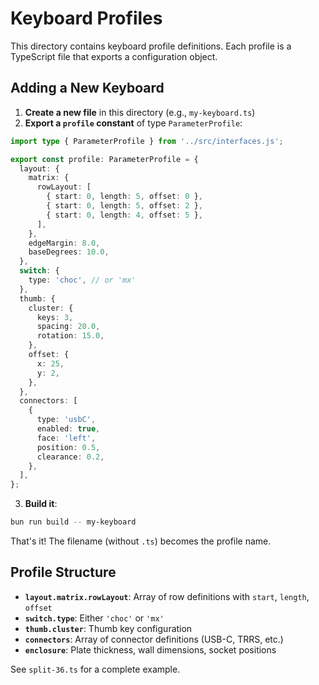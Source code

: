 # Keyboard Profiles

This directory contains keyboard profile definitions. Each profile is a TypeScript file that exports a configuration object.

## Adding a New Keyboard

1. **Create a new file** in this directory (e.g., `my-keyboard.ts`)
2. **Export a `profile` constant** of type `ParameterProfile`:

```typescript
import type { ParameterProfile } from '../src/interfaces.js';

export const profile: ParameterProfile = {
  layout: {
    matrix: {
      rowLayout: [
        { start: 0, length: 5, offset: 0 },
        { start: 0, length: 5, offset: 2 },
        { start: 0, length: 4, offset: 5 },
      ],
    },
    edgeMargin: 8.0,
    baseDegrees: 10.0,
  },
  switch: {
    type: 'choc', // or 'mx'
  },
  thumb: {
    cluster: {
      keys: 3,
      spacing: 20.0,
      rotation: 15.0,
    },
    offset: {
      x: 25,
      y: 2,
    },
  },
  connectors: [
    {
      type: 'usbC',
      enabled: true,
      face: 'left',
      position: 0.5,
      clearance: 0.2,
    },
  ],
};
```

3. **Build it**:

```bash
bun run build -- my-keyboard
```

That's it! The filename (without `.ts`) becomes the profile name.

## Profile Structure

- **`layout.matrix.rowLayout`**: Array of row definitions with `start`, `length`, `offset`
- **`switch.type`**: Either `'choc'` or `'mx'`
- **`thumb.cluster`**: Thumb key configuration
- **`connectors`**: Array of connector definitions (USB-C, TRRS, etc.)
- **`enclosure`**: Plate thickness, wall dimensions, socket positions

See `split-36.ts` for a complete example.
